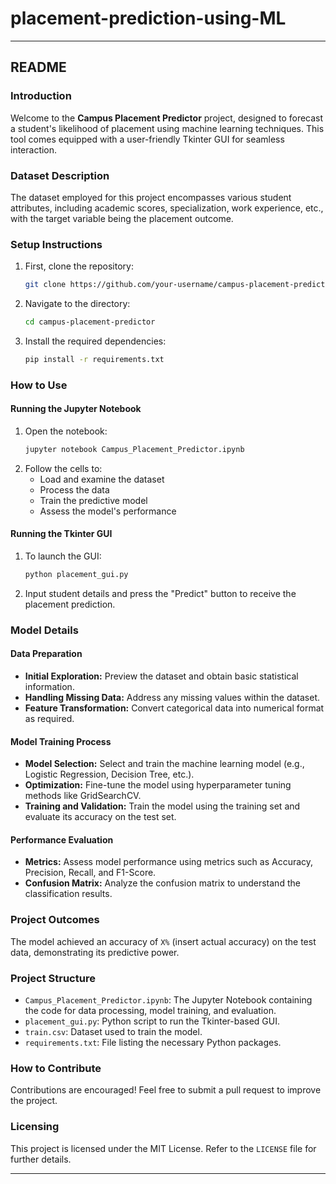 # placement-prediction-using-ML
---

## README

### Introduction
Welcome to the **Campus Placement Predictor** project, designed to forecast a student's likelihood of placement using machine learning techniques. This tool comes equipped with a user-friendly Tkinter GUI for seamless interaction.

### Dataset Description
The dataset employed for this project encompasses various student attributes, including academic scores, specialization, work experience, etc., with the target variable being the placement outcome.

### Setup Instructions

1. First, clone the repository:
   ```bash
   git clone https://github.com/your-username/campus-placement-predictor.git
   ```
2. Navigate to the directory:
   ```bash
   cd campus-placement-predictor
   ```
3. Install the required dependencies:
   ```bash
   pip install -r requirements.txt
   ```

### How to Use

#### Running the Jupyter Notebook
1. Open the notebook:
   ```bash
   jupyter notebook Campus_Placement_Predictor.ipynb
   ```
2. Follow the cells to:
   - Load and examine the dataset
   - Process the data
   - Train the predictive model
   - Assess the model's performance

#### Running the Tkinter GUI
1. To launch the GUI:
   ```bash
   python placement_gui.py
   ```
2. Input student details and press the "Predict" button to receive the placement prediction.

### Model Details

#### Data Preparation
- **Initial Exploration:** Preview the dataset and obtain basic statistical information.
- **Handling Missing Data:** Address any missing values within the dataset.
- **Feature Transformation:** Convert categorical data into numerical format as required.

#### Model Training Process
- **Model Selection:** Select and train the machine learning model (e.g., Logistic Regression, Decision Tree, etc.).
- **Optimization:** Fine-tune the model using hyperparameter tuning methods like GridSearchCV.
- **Training and Validation:** Train the model using the training set and evaluate its accuracy on the test set.

#### Performance Evaluation
- **Metrics:** Assess model performance using metrics such as Accuracy, Precision, Recall, and F1-Score.
- **Confusion Matrix:** Analyze the confusion matrix to understand the classification results.

### Project Outcomes
The model achieved an accuracy of `X%` (insert actual accuracy) on the test data, demonstrating its predictive power.

### Project Structure
- `Campus_Placement_Predictor.ipynb`: The Jupyter Notebook containing the code for data processing, model training, and evaluation.
- `placement_gui.py`: Python script to run the Tkinter-based GUI.
- `train.csv`: Dataset used to train the model.
- `requirements.txt`: File listing the necessary Python packages.

### How to Contribute
Contributions are encouraged! Feel free to submit a pull request to improve the project.

### Licensing
This project is licensed under the MIT License. Refer to the `LICENSE` file for further details.

---
